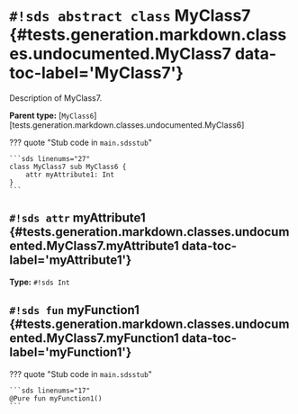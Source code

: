 # `#!sds abstract class` MyClass7 {#tests.generation.markdown.classes.undocumented.MyClass7 data-toc-label='MyClass7'}

Description of MyClass7.

**Parent type:** [`MyClass6`][tests.generation.markdown.classes.undocumented.MyClass6]

??? quote "Stub code in `main.sdsstub`"

    ```sds linenums="27"
    class MyClass7 sub MyClass6 {
        attr myAttribute1: Int
    }
    ```

## `#!sds attr` myAttribute1 {#tests.generation.markdown.classes.undocumented.MyClass7.myAttribute1 data-toc-label='myAttribute1'}

**Type:** `#!sds Int`

## `#!sds fun` myFunction1 {#tests.generation.markdown.classes.undocumented.MyClass7.myFunction1 data-toc-label='myFunction1'}

??? quote "Stub code in `main.sdsstub`"

    ```sds linenums="17"
    @Pure fun myFunction1()
    ```

